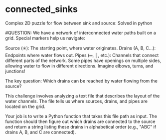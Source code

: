 # connected_sinks
Complex 2D puzzle for flow between sink and source: Solved in python

#QUESTION:
We have a network of interconnected water paths built on a grid. Special markers help us navigate:

Source (✳️): The starting point, where water originates.
Drains (A, B, C...): Endpoints where water flows out.
Pipes (═, ║, etc.): Channels that connect different parts of the network.
Some pipes have openings on multiple sides, allowing water to flow in different directions.  Imagine elbows, turns, and junctions!

The key question: Which drains can be reached by water flowing from the source?

This challenge involves analyzing a text file that describes the layout of the water channels. The file tells us where sources, drains, and pipes are located on the grid.

Your job is to write a Python function that takes this file path as input. The function should then figure out which drains are connected to the source and return a string listing these drains in alphabetical order (e.g., "ABC" if drains A, B, and C are connected).
